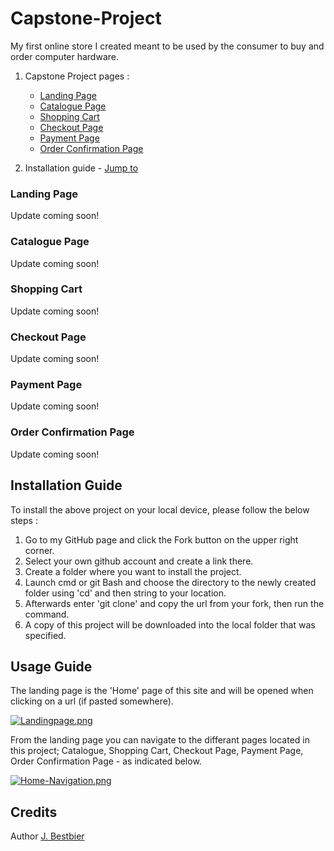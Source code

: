 # Capstone-Project
My first online store I created meant to be used by the consumer to buy and order computer hardware. 


1. Capstone Project pages : 
    * [Landing Page](#landing-page)
    * [Catalogue Page](#catalogue-page)
    * [Shopping Cart](#shopping-cart)
    * [Checkout Page](#checkout-page)
    * [Payment Page](#payment-page)
    * [Order Confirmation Page](#order-confirmation-page)


2. Installation guide - [Jump to](#installation-guide)


### Landing Page
Update coming soon!


### Catalogue Page
Update coming soon!


### Shopping Cart
Update coming soon!


### Checkout Page
Update coming soon!


### Payment Page
Update coming soon!


### Order Confirmation Page
Update coming soon!


## Installation Guide
To install the above project on your local device, please follow the below steps :

1. Go to my GitHub page and click the Fork button on the upper right corner.
2. Select your own github account and create a link there.
3. Create a folder where you want to install the project. 
4. Launch cmd or git Bash and choose the directory to the newly created folder using 'cd' and then string to your location.
5. Afterwards enter 'git clone' and copy the url from your fork, then run the command. 
6. A copy of this project will be downloaded into the local folder that was specified.

## Usage Guide

The landing page is the 'Home' page of this site and will be opened when clicking on a url (if pasted somewhere). 


[![Landingpage.png](https://i.postimg.cc/3RZ3hjk7/Landingpage.png)](https://postimg.cc/5YjhqC5k)


From the landing page you can navigate to the differant pages located in this project; Catalogue, Shopping Cart, Checkout Page, Payment Page, Order Confirmation Page - as indicated below. 

[![Home-Navigation.png](https://i.postimg.cc/XYjLkmB4/Home-Navigation.png)](https://postimg.cc/jL1ys8hF)

## Credits

Author 
[J. Bestbier](https://github.com/JBestbier)
